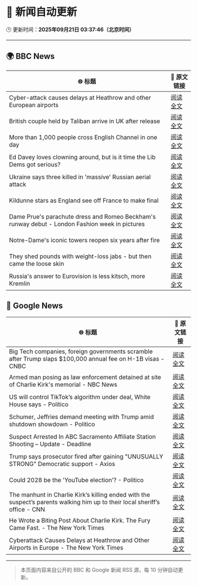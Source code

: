 # 🧠 新闻自动更新

🕒 更新时间：**2025年09月21日 03:37:46（北京时间）**

---

## 🌍 BBC News

| 🌐 标题 | 🔗 原文链接 |
|--------|-------------|
| Cyber-attack causes delays at Heathrow and other European airports | [阅读全文](https://www.bbc.com/news/articles/c3drpgv33pxo?at_medium=RSS&at_campaign=rss) |
| British couple held by Taliban arrive in UK after release | [阅读全文](https://www.bbc.com/news/articles/cly6ve2dg66o?at_medium=RSS&at_campaign=rss) |
| More than 1,000 people cross English Channel in one day | [阅读全文](https://www.bbc.com/news/articles/cdx20xenzgqo?at_medium=RSS&at_campaign=rss) |
| Ed Davey loves clowning around, but is it time the Lib Dems got serious? | [阅读全文](https://www.bbc.com/news/articles/c3e7ny8n44jo?at_medium=RSS&at_campaign=rss) |
| Ukraine says three killed in 'massive' Russian aerial attack | [阅读全文](https://www.bbc.com/news/articles/ce3253gxqvwo?at_medium=RSS&at_campaign=rss) |
| Kildunne stars as England see off France to make final | [阅读全文](https://www.bbc.com/sport/rugby-union/articles/cx20p2kx9r6o?at_medium=RSS&at_campaign=rss) |
| Dame Prue's parachute dress and Romeo Beckham's runway debut - London Fashion week in pictures | [阅读全文](https://www.bbc.com/news/articles/cd63n1wv8nlo?at_medium=RSS&at_campaign=rss) |
| Notre-Dame's iconic towers reopen six years after fire | [阅读全文](https://www.bbc.com/news/videos/cd9yyxnejeko?at_medium=RSS&at_campaign=rss) |
| They shed pounds with weight-loss jabs - but then came the loose skin | [阅读全文](https://www.bbc.com/news/articles/cx2500v087xo?at_medium=RSS&at_campaign=rss) |
| Russia's answer to Eurovision is less kitsch, more Kremlin | [阅读全文](https://www.bbc.com/news/articles/cre5vv0x31po?at_medium=RSS&at_campaign=rss) |

## 📰 Google News

| 🌐 标题 | 🔗 原文链接 |
|--------|-------------|
| Big Tech companies, foreign governments scramble after Trump slaps $100,000 annual fee on H-1B visas - CNBC | [阅读全文](https://news.google.com/rss/articles/CBMigwFBVV95cUxNeGlxaGJBNFVIcHY4SS1SS3BsTzhQeDFuZ296WXlLellZb25ldDRpZjBrU3VCRVdrdzczZ0ZSWDBrT3FoaWNRT1RpbFVianZwZGtBb3VfbVd2REQzRmlScWltOXdRRjNGVjZBSEFkbFRLa2dvV2VrQ2lOMmN6NjlMbjg3UdIBiAFBVV95cUxPdEg3TWI4eTZ2aFFzWjg4c1liNUNMZEN5X0hDOEVKNTU2U0R6MFluQXBLVmtNU1FTY3I0Rkdva0VqeUIwY3JyYWdMWm5TcTlYSTlVT3BVMW1qazRSOHRCSlhTVGp1NURGNnZ2TzdaSWFkdUVmQ2JXWWhwdjM1LXRYVG5ZRWVWSndI?oc=5) |
| Armed man posing as law enforcement detained at site of Charlie Kirk's memorial - NBC News | [阅读全文](https://news.google.com/rss/articles/CBMiuAFBVV95cUxORzJ6bkZJMkRKbzAyaDZUd0k2YUVKOXB0OXNIeHhOSE45dWtIYXJsb18yMkNGaTZYOXhBbTgtUmZxb2FMNGlmTGsxVzlpRVBPX3hSR3ZaMnN3NjhIQW1Qc0xRcGktLUx0ZUY5aHNrQVNURzQ1YndvQ0JDaFRadW1EM29fTEZack5MRlA1NmlJWVlENGRKRy11d1M2UUxoeF9DUjBDVXJuQmhYWUwtNnQtU21yeTdjWEVS0gFWQVVfeXFMTW1wSGI2ZGNKS0stSTBKcWxnOXBsV09YOFIwVzd0Znd0N2ZfSlluOHp0YXdBNGZqYVlfd2VJNV9NNXRud1lQQjQxWl9vMzMxN2stQXd4T2c?oc=5) |
| US will control TikTok’s algorithm under deal, White House says - Politico | [阅读全文](https://news.google.com/rss/articles/CBMigwFBVV95cUxPdDJtQXNwQjJJUDJxUHVyOUJIcDR1VERGZkJKRnpQcGhpY283YjdmOHA3bDR0U2JvVjJ0Zlg3U0swSVExYTd4VTNoWHpEd3VYQmtCeEpjZDUxR05tUllJZlQwRlkyMmhFQjlyYTJMbElKeFN4SnNRaWtwLWRWV3UtZTd2aw?oc=5) |
| Schumer, Jeffries demand meeting with Trump amid shutdown showdown - Politico | [阅读全文](https://news.google.com/rss/articles/CBMiigFBVV95cUxQNzBaT2g2N0p2aWpRZWFzZ29oUkxTeUlVbEk0NjMwZmlEU0lJY0I4TzR0V2hjSlkySU8xTnNkU1ZsUi1xdTFFYkFYX0JGLVRNdHJLby05NTVwcGlTVkstY0NGOVBiVTZWbUVoajhDdUgyYTVWUlFWTmIyWTBBMGdPcFNhV3lxeF9yamc?oc=5) |
| Suspect Arrested In ABC Sacramento Affiliate Station Shooting – Update - Deadline | [阅读全文](https://news.google.com/rss/articles/CBMilAFBVV95cUxQaFN5OXV6UlJWRGhTV09WMWpITHhkRE5HZ2VWT0IydXJ4cWYtbE9fejljV0Z1NjJQYXNKVl8wMi0wem8yODVxdFU1RHF1ODBBdVFYLUVBY1BpRF9QcmhpakhLaWlqQ2VBeTBCYTN0amdYLWktemU4TmpOdzAzR0F6cmFCSGt5TnUzdExjbExTZEhlVzQz?oc=5) |
| Trump says prosecutor fired after gaining "UNUSUALLY STRONG" Democratic support - Axios | [阅读全文](https://news.google.com/rss/articles/CBMiiAFBVV95cUxOQnhQZU9JLVhCTGxiR3d1Z0NqV0FaMHhNUm85RDRUcUxNVk5OQi1TejZJTGVpazR1Y0ZINEgxOEQ1bWJOR1U3WXg3MXV2Z2ZBM1JpVXV4LWIwdmdqQ2ZOU1RNVXFxWmVjcEFPUW9GYmVOczZWdGZUWFpnM2pfX2VfWnNTT2lvSi10?oc=5) |
| Could 2028 be the 'YouTube election’? - Politico | [阅读全文](https://news.google.com/rss/articles/CBMikwFBVV95cUxPU2RYeVNwckJLaTIzVVRsMF9HNk5zbnNJVzVDQ3JBVzd6U2JsWWlUTUVRbHNVSU00NDNxaVp6b2RZWF9MeHE4OExwRmN1elZaSE9uV0M5ZjRLSEEzbW9ENkdnT0J4Vl9YclprQV85bjE3Qnp3N3JwdmRWc25iWFYwU2JkSmJST0dhWFFVb2NIMnBNdUE?oc=5) |
| The manhunt in Charlie Kirk’s killing ended with the suspect’s parents walking him up to their local sheriff’s office - CNN | [阅读全文](https://news.google.com/rss/articles/CBMilAFBVV95cUxQZDFqR3JLelBJN3hQSF94ei1uQU53cXZ5VFRFQ1ZpUFJoVmtKeDQyR281Q0I3RFBCMTZlb2JFd3I4VVNkUzlBckF6c0VNZEI2MllnNkJnUnVpbFp0eDNPUHVzZFI3ZTRTUXM2MUhOUEpoYS1Ha18yYnMtTVdEelpJX255SVdzeHJSTElnajlLVlpfTE14?oc=5) |
| He Wrote a Biting Post About Charlie Kirk. The Fury Came Fast. - The New York Times | [阅读全文](https://news.google.com/rss/articles/CBMigAFBVV95cUxOSms3WHItNjNzTXJtTzliN29DNlJidDV1UEp0bkgxM3hoMnY2MkE0bFJKdW9DZzNzZS1mRjFLMzh3M3VpekprLTdWWHdpRkROMFVfSGxmVzBZak5jVTZSenBTbDVwM0FsSGNxNXE3eFk3Umx3MktneExGT0JXRnpnXw?oc=5) |
| Cyberattack Causes Delays at Heathrow and Other Airports in Europe - The New York Times | [阅读全文](https://news.google.com/rss/articles/CBMinwFBVV95cUxNblh5dnRKbnh5OVdRMVFkamRHZDA1dWpEbS12MVlMWWZZMTZXSWNSWnRZYmFVcDl3c2xXNlc3UHhRUFlHYkg4U2dhWVV1TjF5bmE2V09UQUw4VjQxT1FjYmxkSWNCVU00ODl0UmxHNjFsQlpnSDEzeWFvd1YycG1jNlVMMl9XWmRUT1dDV3EzanBHSDc3dW1zQ3pwNmViNm8?oc=5) |

---
> 本页面内容来自公开的 BBC 和 Google 新闻 RSS 源，每 10 分钟自动更新。